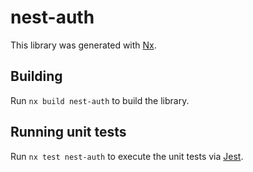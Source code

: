 # nest-auth

This library was generated with [Nx](https://nx.dev).

## Building

Run `nx build nest-auth` to build the library.

## Running unit tests

Run `nx test nest-auth` to execute the unit tests via [Jest](https://jestjs.io).

